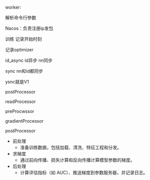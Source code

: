 worker:

解析命令行参数

Nacos：负责注册ip发包

训练 记录开始时刻

记录optimizer 

id_async   id异步 nn同步

sync   nn和id都同步

ysnc就是V1



postProcessor



readProcessor

preProcwssor

gradientProcessor

postProcessor

- 前处理
  - 准备训练数据，包括加载、清洗、特征工程和分发。
- 求梯度
  - 通过前向传播、损失计算和反向传播计算模型参数的梯度。
- 后处理
  - 计算评估指标（如 AUC）、推送梯度到参数服务器，并记录日志。